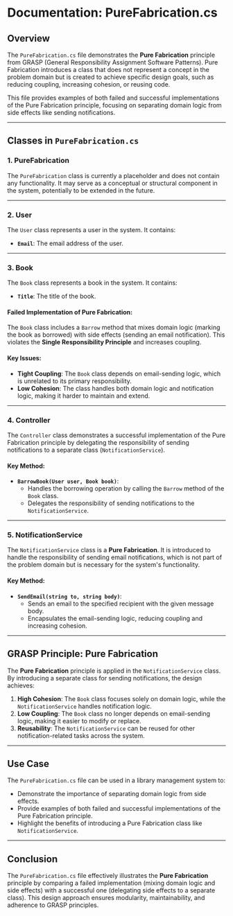 ﻿# Documentation: PureFabrication.cs

## Overview
The `PureFabrication.cs` file demonstrates the **Pure Fabrication** principle from GRASP (General Responsibility Assignment Software Patterns). Pure Fabrication introduces a class that does not represent a concept in the problem domain but is created to achieve specific design goals, such as reducing coupling, increasing cohesion, or reusing code.

This file provides examples of both failed and successful implementations of the Pure Fabrication principle, focusing on separating domain logic from side effects like sending notifications.

---

## Classes in `PureFabrication.cs`

### **1. PureFabrication**
The `PureFabrication` class is currently a placeholder and does not contain any functionality. It may serve as a conceptual or structural component in the system, potentially to be extended in the future.

---

### **2. User**
The `User` class represents a user in the system. It contains:
- **`Email`**: The email address of the user.

---

### **3. Book**
The `Book` class represents a book in the system. It contains:
- **`Title`**: The title of the book.

#### Failed Implementation of Pure Fabrication:
The `Book` class includes a `Barrow` method that mixes domain logic (marking the book as borrowed) with side effects (sending an email notification). This violates the **Single Responsibility Principle** and increases coupling.

#### Key Issues:
- **Tight Coupling**: The `Book` class depends on email-sending logic, which is unrelated to its primary responsibility.
- **Low Cohesion**: The class handles both domain logic and notification logic, making it harder to maintain and extend.

---

### **4. Controller**
The `Controller` class demonstrates a successful implementation of the Pure Fabrication principle by delegating the responsibility of sending notifications to a separate class (`NotificationService`).

#### Key Method:
- **`BarrowBook(User user, Book book)`**:
  - Handles the borrowing operation by calling the `Barrow` method of the `Book` class.
  - Delegates the responsibility of sending notifications to the `NotificationService`.

---

### **5. NotificationService**
The `NotificationService` class is a **Pure Fabrication**. It is introduced to handle the responsibility of sending email notifications, which is not part of the problem domain but is necessary for the system's functionality.

#### Key Method:
- **`SendEmail(string to, string body)`**:
  - Sends an email to the specified recipient with the given message body.
  - Encapsulates the email-sending logic, reducing coupling and increasing cohesion.

---

## GRASP Principle: Pure Fabrication
The **Pure Fabrication** principle is applied in the `NotificationService` class. By introducing a separate class for sending notifications, the design achieves:
1. **High Cohesion**: The `Book` class focuses solely on domain logic, while the `NotificationService` handles notification logic.
2. **Low Coupling**: The `Book` class no longer depends on email-sending logic, making it easier to modify or replace.
3. **Reusability**: The `NotificationService` can be reused for other notification-related tasks across the system.

---

## Use Case
The `PureFabrication.cs` file can be used in a library management system to:
- Demonstrate the importance of separating domain logic from side effects.
- Provide examples of both failed and successful implementations of the Pure Fabrication principle.
- Highlight the benefits of introducing a Pure Fabrication class like `NotificationService`.

---

## Conclusion
The `PureFabrication.cs` file effectively illustrates the **Pure Fabrication** principle by comparing a failed implementation (mixing domain logic and side effects) with a successful one (delegating side effects to a separate class). This design approach ensures modularity, maintainability, and adherence to GRASP principles.
